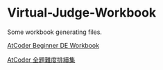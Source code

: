 # Virtual-Judge-Workbook
Some workbook generating files.

[AtCoder Beginner DE Workbook](https://vjudge.net/article/4579)

[AtCoder 全題難度排續集](https://vjudge.net/article/4933)

